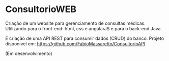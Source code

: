 # ConsultorioWEB

Criação de um website para gerenciamento de consultas médicas. Utilizando para o front-end: html, css e 
angularJS e para o back-end Java.

E criação de uma API REST para consumir dados (CRUD) do banco. Projeto disponivel em: https://github.com/FabioMassaretto/ConsultorioAPI

(Em desenvolvimento)
